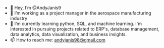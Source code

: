- 👋 Hey, I’m @AndyJanis9
- 👀 I’m working as a project manager in the aerospace manufacturing industry
- 🌱 I’m currently learning python, SQL, and machine learning. I'm interested in pursuing projects related to ERP's, database management, data analytics, data visualization, and business insights.
- 📫 How to reach me: andyjanis98@gmail.com

<!---
AndyJanis9/AndyJanis9 is a ✨ special ✨ repository because its `README.md` (this file) appears on your GitHub profile.
You can click the Preview link to take a look at your changes.
--->
